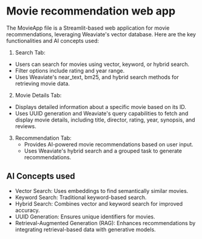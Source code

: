 # Movie recommendation web app

The MovieApp file is a Streamlit-based web application for movie recommendations, leveraging Weaviate's vector database. Here are the key functionalities and AI concepts used:

1. Search Tab:
  - Users can search for movies using vector, keyword, or hybrid search.
  - Filter options include rating and year range.
  - Uses Weaviate's near_text, bm25, and hybrid search methods for retrieving movie data.

2. Movie Details Tab:
  - Displays detailed information about a specific movie based on its ID.
  - Uses UUID generation and Weaviate's query capabilities to fetch and display movie details, including title, director, rating, year, synopsis, and reviews.

3. Recommendation Tab:
   - Provides AI-powered movie recommendations based on user input.
   - Uses Weaviate's hybrid search and a grouped task to generate recommendations.

## AI Concepts used

 - Vector Search: Uses embeddings to find semantically similar movies.
 - Keyword Search: Traditional keyword-based search.
 - Hybrid Search: Combines vector and keyword search for improved accuracy.
 - UUID Generation: Ensures unique identifiers for movies.
 - Retrieval-Augmented Generation (RAG): Enhances recommendations by integrating retrieval-based data with generative models.




